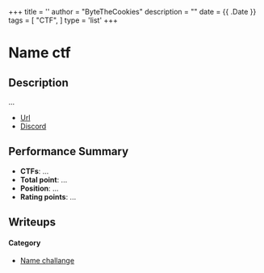 +++
title = ''
author = "ByteTheCookies"
description = ""
date = {{ .Date }}
tags = [
    "CTF",
]
type = 'list'
+++

# Name ctf

## Description

...

- [Url](https://url_to_ctf_website/)
- [Discord](discord_link)

## Performance Summary

- **CTFs**: ...
- **Total point**: ...
- **Position**: ...
- **Rating points**: ...

## Writeups

#### Category

- [Name challange](/path/to/writeups/)
